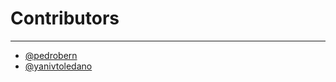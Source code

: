 # Contributors

---

- [@pedrobern](https://github.com/pedrobern)
- [@yanivtoledano](https://github.com/yanivtoledano)
